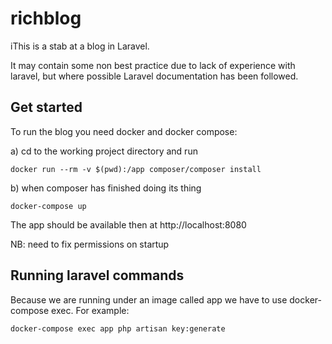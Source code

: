 # richblog

iThis is a stab at a blog in Laravel.

It may contain some non best practice due to lack of experience with laravel, but where possible Laravel documentation has been followed.

## Get started

To run the blog you need docker and docker compose:

a) cd to the working project directory and run

    docker run --rm -v $(pwd):/app composer/composer install

b) when composer has finished doing its thing

    docker-compose up
  
The app should be available then at http://localhost:8080

NB: need to fix permissions on startup

## Running laravel commands

Because we are running under an image called app we have to use docker-compose exec. For example:

    docker-compose exec app php artisan key:generate